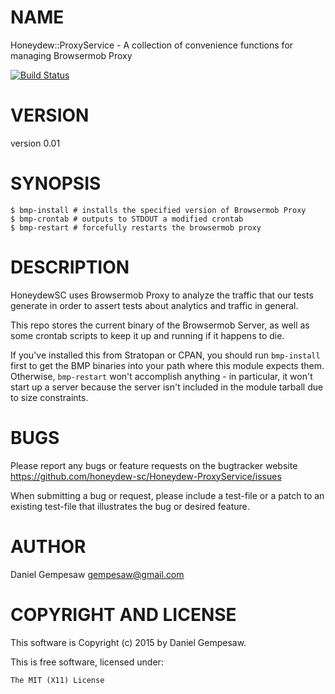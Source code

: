 # NAME

Honeydew::ProxyService - A collection of convenience functions for managing Browsermob Proxy

[![Build Status](https://travis-ci.org/honeydew-sc/Honeydew-ProxyService.svg?branch=master)](https://travis-ci.org/honeydew-sc/Honeydew-ProxyService)

# VERSION

version 0.01

# SYNOPSIS

    $ bmp-install # installs the specified version of Browsermob Proxy
    $ bmp-crontab # outputs to STDOUT a modified crontab
    $ bmp-restart # forcefully restarts the browsermob proxy

# DESCRIPTION

HoneydewSC uses Browsermob Proxy to analyze the traffic that our tests
generate in order to assert tests about analytics and traffic in
general.

This repo stores the current binary of the Browsermob Server, as well
as some crontab scripts to keep it up and running if it happens to
die.

If you've installed this from Stratopan or CPAN, you should run
`bmp-install` first to get the BMP binaries into your path where this
module expects them. Otherwise, `bmp-restart` won't accomplish
anything - in particular, it won't start up a server because the
server isn't included in the module tarball due to size constraints.

# BUGS

Please report any bugs or feature requests on the bugtracker website
https://github.com/honeydew-sc/Honeydew-ProxyService/issues

When submitting a bug or request, please include a test-file or a
patch to an existing test-file that illustrates the bug or desired
feature.

# AUTHOR

Daniel Gempesaw <gempesaw@gmail.com>

# COPYRIGHT AND LICENSE

This software is Copyright (c) 2015 by Daniel Gempesaw.

This is free software, licensed under:

    The MIT (X11) License
